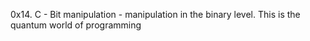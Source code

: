 0x14. C - Bit manipulation - manipulation in the binary level. This is the quantum world of programming

